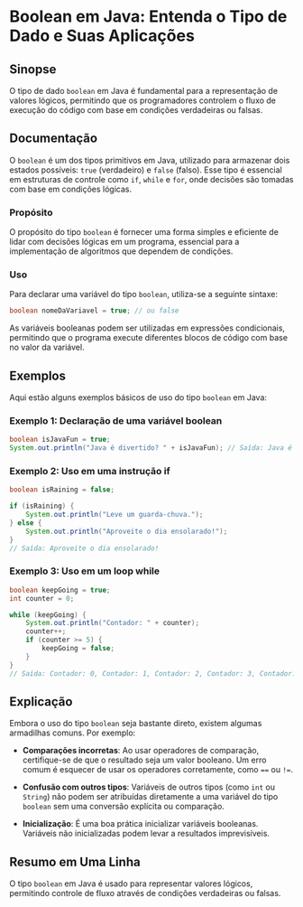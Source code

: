 <!--
Meta Description: # Boolean em Java: Entenda o Tipo de Dado e Suas Aplicações ## Sinopse O tipo de dado `boolean` em Java é fundamental para a representação de valores ...
Meta Keywords: boolean, java, tipo, uma, contador
-->

# Boolean em Java: Entenda o Tipo de Dado e Suas Aplicações

## Sinopse
O tipo de dado `boolean` em Java é fundamental para a representação de valores lógicos, permitindo que os programadores controlem o fluxo de execução do código com base em condições verdadeiras ou falsas.

## Documentação
O `boolean` é um dos tipos primitivos em Java, utilizado para armazenar dois estados possíveis: `true` (verdadeiro) e `false` (falso). Esse tipo é essencial em estruturas de controle como `if`, `while` e `for`, onde decisões são tomadas com base em condições lógicas.

### Propósito
O propósito do tipo `boolean` é fornecer uma forma simples e eficiente de lidar com decisões lógicas em um programa, essencial para a implementação de algoritmos que dependem de condições.

### Uso
Para declarar uma variável do tipo `boolean`, utiliza-se a seguinte sintaxe:

```java
boolean nomeDaVariavel = true; // ou false
```

As variáveis booleanas podem ser utilizadas em expressões condicionais, permitindo que o programa execute diferentes blocos de código com base no valor da variável.

## Exemplos
Aqui estão alguns exemplos básicos de uso do tipo `boolean` em Java:

### Exemplo 1: Declaração de uma variável boolean
```java
boolean isJavaFun = true;
System.out.println("Java é divertido? " + isJavaFun); // Saída: Java é divertido? true
```

### Exemplo 2: Uso em uma instrução if
```java
boolean isRaining = false;

if (isRaining) {
    System.out.println("Leve um guarda-chuva.");
} else {
    System.out.println("Aproveite o dia ensolarado!");
}
// Saída: Aproveite o dia ensolarado!
```

### Exemplo 3: Uso em um loop while
```java
boolean keepGoing = true;
int counter = 0;

while (keepGoing) {
    System.out.println("Contador: " + counter);
    counter++;
    if (counter >= 5) {
        keepGoing = false;
    }
}
// Saída: Contador: 0, Contador: 1, Contador: 2, Contador: 3, Contador: 4
```

## Explicação
Embora o uso do tipo `boolean` seja bastante direto, existem algumas armadilhas comuns. Por exemplo:

- **Comparações incorretas**: Ao usar operadores de comparação, certifique-se de que o resultado seja um valor booleano. Um erro comum é esquecer de usar os operadores corretamente, como `==` ou `!=`.
  
- **Confusão com outros tipos**: Variáveis de outros tipos (como `int` ou `String`) não podem ser atribuídas diretamente a uma variável do tipo `boolean` sem uma conversão explícita ou comparação.

- **Inicialização**: É uma boa prática inicializar variáveis booleanas. Variáveis não inicializadas podem levar a resultados imprevisíveis.

## Resumo em Uma Linha
O tipo `boolean` em Java é usado para representar valores lógicos, permitindo controle de fluxo através de condições verdadeiras ou falsas.